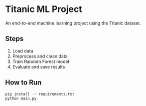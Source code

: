 # Titanic ML Project

An end-to-end machine learning project using the Titanic dataset.

## Steps
1. Load data
2. Preprocess and clean data
3. Train Random Forest model
4. Evaluate and save results

## How to Run
```bash
pip install -r requirements.txt
python main.py

